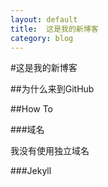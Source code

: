 ```yaml
---
layout:	default
title:  这是我的新博客
category: blog
---
```


#这是我的新博客

##为什么来到GitHub

##How To

###域名

我没有使用独立域名

###Jekyll
